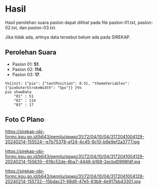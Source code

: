 # Hasil

Hasil perolehan suara paslon dapat dilihat pada file paslon-01.txt, paslon-02.txt, dan paslon-03.txt.

Jika tidak ada, artinya data tersebut belum ada pada SIREKAP.

## Perolehan Suara

 * Paslon 01: **51**.
 * Paslon 02: **114**.
 * Paslon 03: **17**.

```mermaid
%%{init: {"pie": {"textPosition": 0.5}, "themeVariables": {"pieOuterStrokeWidth": "5px"}} }%%
pie showData
    "01" : 51
    "02" : 114
    "03" : 17
```
## Foto C Plano

https://sirekap-obj-formc.kpu.go.id/b643/pemilu/ppwp/31/72/04/10/04/3172041004129-20240214-155524--e7b75378-ef24-4c45-9c10-b9e9ef2a3777.jpg

https://sirekap-obj-formc.kpu.go.id/b643/pemilu/ppwp/31/72/04/10/04/3172041004129-20240214-155635--618c52de-6ba7-4446-b168-2ecbd0998fdf.jpg

https://sirekap-obj-formc.kpu.go.id/b643/pemilu/ppwp/31/72/04/10/04/3172041004129-20240214-155732--15bdac21-98d6-47e5-83b8-4e917bb43301.jpg
